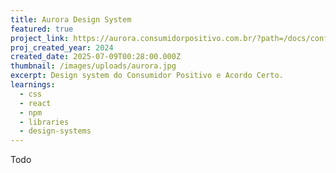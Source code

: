 ```yaml
---
title: Aurora Design System
featured: true
project_link: https://aurora.consumidorpositivo.com.br/?path=/docs/configurar-projeto--docs
proj_created_year: 2024
created_date: 2025-07-09T00:28:00.000Z
thumbnail: /images/uploads/aurora.jpg
excerpt: Design system do Consumidor Positivo e Acordo Certo.
learnings:
  - css
  - react
  - npm
  - libraries
  - design-systems
---
```

Todo
